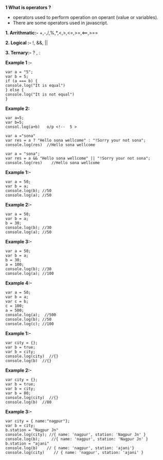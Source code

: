 **1 What is operators ?**
- operators used to perform operation on operant (value or variables).
- There are some operators used in javascript.

**1. Arrithmatic:-** +,-,/,%,*,<,>,<=,>=,<==,>==

**2. Logical :-** !, &&, ||

**3. Ternary:-** ? , :


**Example 1 :-**

`````
var a = "5";
var b = 5;
if (a === b) {
console.log("It is equal")
} else {
console.log("It is not equal")
}
```````

**Example 2:**
```````
var a=5;
var b=5;
consol.log(a+b)   o/p <!--  5 >

var a ="sona"
var res = a ? "Hello sona wellcome" : "!Sorry your not sona";
console.log(res)  //Hello sona wellcome

var a = "sona";
var res = a && "Hello sona wellcome" || "!Sorry your not sona";
console.log(res)    //Hello sona wellcome
``````````



<!-- primitive datatype , call by value or copy by value -->

**Example 1:-**
````````
var a = 50;
var b = a;
console.log(b); //50
console.log(a); //50
```````````

**Example 2:-**
````````
var a = 50;
var b = a;
b = 30;
console.log(b); //30
console.log(a); //50
`````````


**Example 3:-**
`````````
var a = 50;
var b = a;
b = 30;
a = 100;
console.log(b); //30
console.log(a); //100
``````````

**Example 4:-**
```````````
var a = 50;
var b = a;
var c = b;
c = 100;
a = 500;
console.log(a);  //500
console.log(b); //50
console.log(c); //100
````````````

<!-- non primitive call by reference -->
**Example 1:-**
```````````
var city = {};
var b = true;
var b = city;
console.log(city)  //{}
console.log(b)  //{}
`````````````

**Example 2:-**
``````````````
var city = {};
var b = true;
var b = city;
var b = 80;
console.log(city)  //{}
console.log(b)  //80
````````````````

**Example 3:-**
`````````````````
var city = { name:"nagpur"};
var b = city;
b.station = "Nagpur Jn"
console.log(city); //{ name: 'nagpur', station: 'Nagpur Jn' }
console.log(b);     //{ name: 'nagpur', station: 'Nagpur Jn' }
b.station = "ajani"
console.log(b)    // { name: 'nagpur', station: 'ajani'}
console.log(city)    // { name: 'nagpur', station: 'ajani' }
`````````````````````




